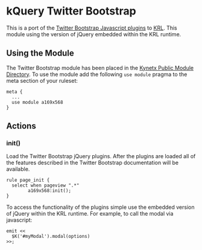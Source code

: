 kQuery Twitter Bootstrap
========================

This is a port of the [Twitter Bootstrap Javascript plugins](http://twitter.github.com/bootstrap/javascript.html) to [KRL](http://developer.kynetx.com/display/docs/Home). This module using the version of jQuery embedded within the KRL runtime.

Using the Module
----------------

The Twitter Bootstrap module has been placed in the [Kynetx Public Module Directory](http://apps.kynetx.com/modules/a169x568). To use the module add the following `use module` pragma to the meta section of your ruleset:

    meta {
      ...
      use module a169x568
    }

Actions
-------

### init()

Load the Twitter Bootstrap jQuery plugins. After the plugins are loaded all of the features described in the Twitter Bootstrap documentation will be available.

    rule page_init {
      select when pageview ".*"
			a169x568:init();
    }

To access the functionality of the plugins simple use the embedded version of jQuery within the KRL runtime. For example, to call the modal via javascript:

    emit <<
      $K('#myModal').modal(options)
    >>;
